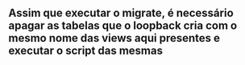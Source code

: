 ## Assim que executar o migrate, é necessário apagar as tabelas que o loopback cria com o mesmo nome das views aqui presentes e executar o script das mesmas